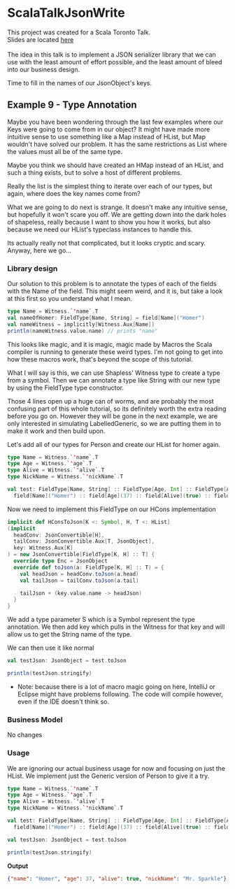 # ScalaTalkJsonWrite

This project was created for a Scala Toronto Talk.
<br/>
Slides are located [here](https://docs.google.com/presentation/d/13akNnJCuATS0mqc5ULNG2jvaoFbCZ163OkImTfpxjbA/edit?usp=sharing)
<br/>
<br/>
The idea in this talk is to implement a JSON serializer library that we can use with the least amount of effort possible, and the least amount of bleed into our business design.
<br/>  

Time to fill in the names of our JsonObject's keys.

## Example 9 - Type Annotation

Maybe you have been wondering through the last few examples where our Keys were going to come from in our object?
It might have made more intuitive sense to use something like a Map instead of HList, but Map wouldn't have solved our problem.
It has the same restrictions as List where the values must all be of the same type.

Maybe you think we should have created an HMap instead of an HList, and such a thing exists, but to solve a host of different problems.

Really the list is the simplest thing to iterate over each of our types, but again, where does the key names come from?

What we are going to do next is strange.  It doesn't make any intuitive sense, but hopefully it won't scare you off.
We are getting down into the dark holes of shapeless, really because I want to show you how it works, but also because we need our HList's typeclass instances to handle this.

Its actually really not that complicated, but it looks cryptic and scary.
Anyway, here we go... 

### Library design

Our solution to this problem is to annotate the types of each of the fields with the Name of the field.
This might seem weird, and it is, but take a look at this first so you understand what I mean.
```scala
type Name = Witness.`'name`.T
val nameOfHomer: FieldType[Name, String] = field[Name]("Homer")
val nameWitness = implicitly[Witness.Aux[Name]]
println(nameWitness.value.name) // prints "name"
```

This looks like magic, and it is magic, magic made by Macros the Scala compiler is running to generate these weird types.
I'm not going to get into how these macros work, that's beyond the scope of this tutorial.

What I will say is this, we can use Shapless' Witness type to create a type from a symbol.
Then we can annotate a type like String with our new type by using the FieldType type constructor.

Those 4 lines open up a huge can of worms, and are probably the most confusing part of this whole tutorial, so its definitely worth the extra reading before you go on.
However they will be gone in the next example, we are only interested in simulating LabelledGeneric, so we are putting them in to make it work and then build upon.

Let's add all of our types for Person and create our HList for homer again.

```scala
type Name = Witness.`'name`.T
type Age = Witness.`'age`.T
type Alive = Witness.`'alive`.T
type NickName = Witness.`'nickName`.T

val test: FieldType[Name, String] :: FieldType[Age, Int] :: FieldType[Alive, Boolean] :: FieldType[NickName, Option[String]] :: HNil =
  field[Name]("Homer") :: field[Age](37) :: field[Alive](true) :: field[NickName](Some("Mr. Sparkle")) :: HNil
```

Now we need to implement this FieldType on our HCons implementation

```scala
implicit def HConsToJson[K <: Symbol, H, T <: HList]
(implicit
  headConv: JsonConvertible[H],
  tailConv: JsonConvertible.Aux[T, JsonObject],
  key: Witness.Aux[K]
) = new JsonConvertible[FieldType[K, H] :: T] {
  override type Enc = JsonObject
  override def toJson(a: FieldType[K, H] :: T) = {
    val headJson = headConv.toJson(a.head)
    val tailJson = tailConv.toJson(a.tail)

    tailJson + (key.value.name -> headJson)
  }
}
```
We add a type parameter S which is a Symbol represent the type annotation.
We then add key which pulls in the Witness for that key and will allow us to get the String name of the type.

We can then use it like normal
```scala
val testJson: JsonObject = test.toJson

println(testJson.stringify)
```

* Note: because there is a lot of macro magic going on here, IntelliJ or Eclipse might have problems following.  The code will compile however, even if the IDE doesn't think so.

### Business Model

No changes

### Usage

We are ignoring our actual business usage for now and focusing on just the HList.  We implement just the Generic version of Person to give it a try.
```scala
type Name = Witness.`'name`.T
type Age = Witness.`'age`.T
type Alive = Witness.`'alive`.T
type NickName = Witness.`'nickName`.T

val test: FieldType[Name, String] :: FieldType[Age, Int] :: FieldType[Alive, Boolean] :: FieldType[NickName, Option[String]] :: HNil =
  field[Name]("Homer") :: field[Age](37) :: field[Alive](true) :: field[NickName](Some("Mr. Sparkle")) :: HNil

val testJson: JsonObject = test.toJson

println(testJson.stringify)
```

**Output**

```json
{"name": "Homer", "age": 37, "alive": true, "nickName": "Mr. Sparkle"}
```